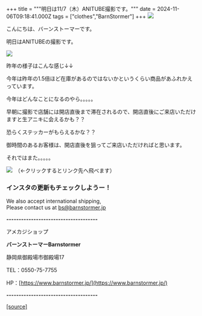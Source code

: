 +++
title = """明日は11/7（木）ANITUBE撮影です。"""
date = 2024-11-06T09:18:41.000Z
tags = ["clothes","BarnStormer"]
+++
[![](https://stat.ameba.jp/user_images/20231023/16/barnstormer-go/b2/03/p/o0420015015354743273.png)](https://ameblo.jp/barnstormer-go/entry-12825670498.html)

こんにちは、バーンストーマーです。

明日はANITUBEの撮影です。

[![](https://stat.ameba.jp/user_images/20241106/17/barnstormer-go/3a/5e/p/o0275018315506880655.png)](https://stat.ameba.jp/user_images/20241106/17/barnstormer-go/3a/5e/p/o0275018315506880655.png)

昨年の様子はこんな感じ↓↓

今年は昨年の1.5倍ほど在庫があるのではないかというくらい商品があふれかえっています。

今年はどんなことになるのやら。。。。。

早朝に撮影で店舗には開店直後まで滞在されるので、開店直後にご来店いただけますと生アニキに会えるかも？？

恐らくステッカーがもらえるかな？？

御時間のあるお客様は、開店直後を狙ってご来店いただければと思います。

それではまた。。。。。

[![](https://stat.ameba.jp/user_images/20230412/16/barnstormer-go/6a/23/p/o0108010815269242493.png)](https://www.instagram.com/barnstormer_daily/)　（←クリックするとリンク先へ飛べます）

### インスタの更新もチェックしようー！

We also accept international shipping,  
Please contact us at bs@barnstormer.jp

**\-------------------------------------**

アメカジショップ

**バーンストーマーBarnstormer**

静岡県御殿場市御殿場17

TEL：0550-75-7755

HP：[https://www.barnstormer.jp/](https://www.barnstormer.jp/)

**\-------------------------------------**

[[source]](https://ameblo.jp/barnstormer-go/entry-12874045461.html)
